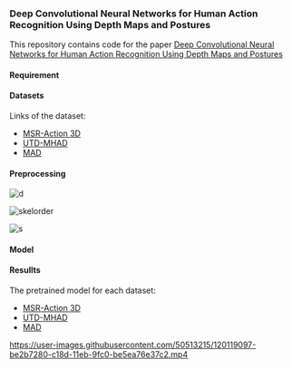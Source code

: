 ### Deep Convolutional Neural Networks for Human Action Recognition Using Depth Maps and Postures 
This repository contains code for the paper [Deep Convolutional Neural Networks for Human Action Recognition Using Depth Maps and Postures
](https://ieeexplore.ieee.org/abstract/document/8409991)

#### Requirement

#### Datasets
Links of the dataset:
- [MSR-Action 3D](https://www.microsoft.com/en-us/download/details.aspx?id=52315)
- [UTD-MHAD](https://personal.utdallas.edu/~kehtar/UTD-MHAD.html)
- [MAD](http://humansensing.cs.cmu.edu/mad/download.html)

#### Preprocessing

![d](https://user-images.githubusercontent.com/50513215/120083391-48a5a080-c0c0-11eb-8322-e5ecd46c38a8.PNG)

![skelorder](https://user-images.githubusercontent.com/50513215/120077875-84327180-c0a4-11eb-96d6-cdff35e93c15.PNG)

![s](https://user-images.githubusercontent.com/50513215/120083401-683cc900-c0c0-11eb-97d2-18bb6d072a2c.PNG)

#### Model

#### Resullts
The pretrained model for each dataset:

- [MSR-Action 3D](https://drive.google.com/file/d/1pS1OvaIKzJdjvwwixY7SrhvWxRJUUpe_/view?usp=sharing)
- [UTD-MHAD](https://drive.google.com/file/d/1VBtGFLbaG9vsCKPurWsvtRdgJ8PA2kjK/view?usp=sharing)
- [MAD](https://drive.google.com/file/d/1zQVFCoDbr4JvEgrR5K5591iS5y5HJbyA/view?usp=sharing)

https://user-images.githubusercontent.com/50513215/120119097-be2b7280-c18d-11eb-9fc0-be5ea76e37c2.mp4
